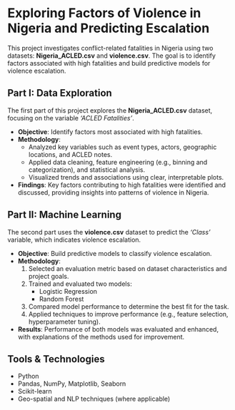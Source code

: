  # Exploring Factors of Violence in Nigeria and Predicting Escalation

This project investigates conflict-related fatalities in Nigeria using two datasets: **Nigeria_ACLED.csv** and **violence.csv**. The goal is to identify factors associated with high fatalities and build predictive models for violence escalation.

## Part I: Data Exploration  
The first part of this project explores the **Nigeria_ACLED.csv** dataset, focusing on the variable *‘ACLED Fatalities’*.  
- **Objective**: Identify factors most associated with high fatalities.  
- **Methodology**:  
  - Analyzed key variables such as event types, actors, geographic locations, and ACLED notes.  
  - Applied data cleaning, feature engineering (e.g., binning and categorization), and statistical analysis.  
  - Visualized trends and associations using clear, interpretable plots.  
- **Findings**: Key factors contributing to high fatalities were identified and discussed, providing insights into patterns of violence in Nigeria.

## Part II: Machine Learning  
The second part uses the **violence.csv** dataset to predict the *‘Class’* variable, which indicates violence escalation.  
- **Objective**: Build predictive models to classify violence escalation.  
- **Methodology**:  
  1. Selected an evaluation metric based on dataset characteristics and project goals.  
  2. Trained and evaluated two models:  
     - Logistic Regression  
     - Random Forest  
  3. Compared model performance to determine the best fit for the task.  
  4. Applied techniques to improve performance (e.g., feature selection, hyperparameter tuning).  
- **Results**: Performance of both models was evaluated and enhanced, with explanations of the methods used for improvement.

## Tools & Technologies  
- Python  
- Pandas, NumPy, Matplotlib, Seaborn  
- Scikit-learn  
- Geo-spatial and NLP techniques (where applicable)
